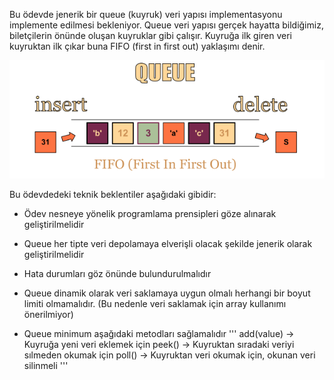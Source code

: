 Bu ödevde jenerik bir queue (kuyruk) veri yapısı implementasyonu implemente edilmesi bekleniyor. Queue veri yapısı
gerçek hayatta bildiğimiz, biletçilerin önünde oluşan kuyruklar gibi çalışır. Kuyruğa ilk giren veri kuyruktan ilk çıkar
buna FIFO (first in first out) yaklaşımı denir.

![image](figures//queue.png)

Bu ödevdedeki teknik beklentiler aşağıdaki gibidir:

- Ödev nesneye yönelik programlama prensipleri göze alınarak geliştirilmelidir

- Queue her tipte veri depolamaya elverişli olacak şekilde jenerik olarak geliştirilmelidir

- Hata durumları göz önünde bulundurulmalıdır

- Queue dinamik olarak veri saklamaya uygun olmalı herhangi bir boyut limiti olmamalıdır. (Bu nedenle veri saklamak için
  array kullanımı önerilmiyor)

- Queue minimum aşağıdaki metodları sağlamalıdır
  '''
  add(value) -> Kuyruğa yeni veri eklemek için peek() -> Kuyruktan sıradaki veriyi sılmeden okumak için poll() ->
  Kuyruktan veri okumak için, okunan veri silinmeli
  '''
